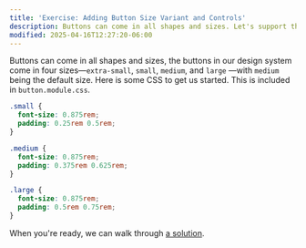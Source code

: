 ```yaml
---
title: 'Exercise: Adding Button Size Variant and Controls'
description: Buttons can come in all shapes and sizes. Let's support that.
modified: 2025-04-16T12:27:20-06:00
---
```


Buttons can come in all shapes and sizes, the buttons in our design system come in four sizes—`extra-small`, `small`, `medium`, and `large` —with `medium` being the default size. Here is some CSS to get us started. This is included in `button.module.css`.

```css
.small {
  font-size: 0.875rem;
  padding: 0.25rem 0.5rem;
}

.medium {
  font-size: 0.875rem;
  padding: 0.375rem 0.625rem;
}

.large {
  font-size: 0.875rem;
  padding: 0.5rem 0.75rem;
}
```

When you're ready, we can walk through [a solution](adding-button-sizes-solution.md).
